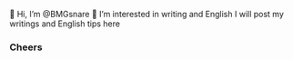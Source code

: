  👋 Hi, I’m @BMGsnare
 👀 I’m interested in writing and English
 I will post my writings and English tips here

### Cheers
